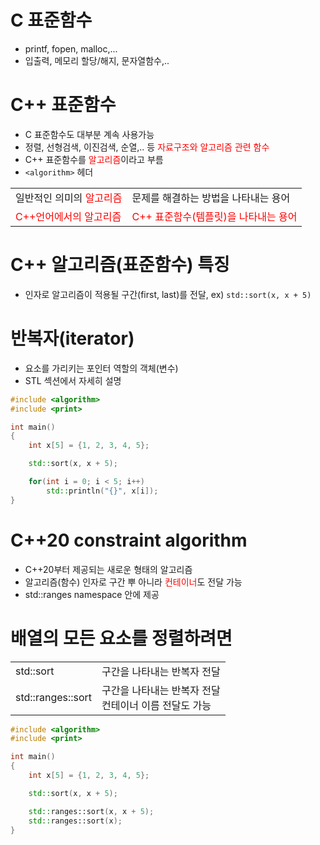 <style>
r { color: Red }
o { color: Orange }
g { color: Green }
</style>

# C 표준함수
- printf, fopen, malloc,...
- 입출력, 메모리 할당/해지, 문자열함수,..

# C++ 표준함수
- C 표준함수도 대부분 계속 사용가능
- 정렬, 선형검색, 이진검색, 순열,.. 등 <r>자료구조와 알고리즘 관련 함수</r>
- C++ 표준함수를 <r>알고리즘</r>이라고 부름
- `<algorithm>` 헤더

|||
|--|--|
|일반적인 의미의 <r>알고리즘</r>|문제를 해결하는 방법을 나타내는 용어|
|<r>C++언어에서의 알고리즘</r>|<r>C++ 표준함수(템플릿)을 나타내는 용어</r>|

# C++ 알고리즘(표준함수) 특징
- 인자로 알고리즘이 적용될 구간(first, last)를 전달, ex) `std::sort(x, x + 5)`

# 반복자(iterator)
- 요소를 가리키는 포인터 역할의 객체(변수)
- STL 섹션에서 자세히 설명

```C++
#include <algorithm>
#include <print>

int main()
{
	int x[5] = {1, 2, 3, 4, 5};

	std::sort(x, x + 5);

	for(int i = 0; i < 5; i++)
		std::println("{}", x[i]);
}
```

# C++20 constraint algorithm
- C++20부터 제공되는 새로운 형태의 알고리즘
- 알고리즘(함수) 인자로 구간 뿌 아니라 <r>컨테이너</r>도 전달 가능
- std::ranges namespace 안에 제공

# 배열의 모든 요소를 정렬하려면
|||
|--|--|
|std::sort|구간을 나타내는 반복자 전달|
|std::ranges::sort|구간을 나타내는 반복자 전달<br>컨테이너 이름 전달도 가능|

```c++
#include <algorithm>
#include <print>

int main()
{
	int x[5] = {1, 2, 3, 4, 5};

	std::sort(x, x + 5);

	std::ranges::sort(x, x + 5);
	std::ranges::sort(x);
}
```